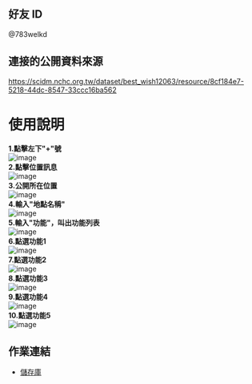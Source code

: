 ## 好友 ID
@783welkd

## 連接的公開資料來源
https://scidm.nchc.org.tw/dataset/best_wish12063/resource/8cf184e7-5218-44dc-8547-33ccc16ba562

# 使⽤說明

**1.點擊左下"+"號**  
![image](https://github.com/yujou0/Linebot/blob/master/line機器人使用說明/1點擊左下%2B號.jpg)  
**2.點擊位置訊息**  
![image](https://github.com/yujou0/Linebot/blob/master/line機器人使用說明/2點擊位置訊息.jpg)  
**3.公開所在位置**  
![image](https://github.com/yujou0/Linebot/blob/master/line機器人使用說明/3公開所在位置.jpg)  
**4.輸入"地點名稱"**  
![image](https://github.com/yujou0/Linebot/blob/master/line機器人使用說明/4輸入地點名稱.jpg)  
**5.輸入"功能"，叫出功能列表**  
![image](https://github.com/yujou0/Linebot/blob/master/line機器人使用說明/5輸入功能.jpg)  
**6.點選功能1**  
![image](https://github.com/yujou0/Linebot/blob/master/line機器人使用說明/6功能1.jpg)  
**7.點選功能2**  
![image](https://github.com/yujou0/Linebot/blob/master/line機器人使用說明/7功能2.jpg)  
**8.點選功能3**  
![image](https://github.com/yujou0/Linebot/blob/master/line機器人使用說明/8功能3.jpg)  
**9.點選功能4**  
![image](https://github.com/yujou0/Linebot/blob/master/line機器人使用說明/9功能4.jpg)  
**10.點選功能5**  
![image](https://github.com/yujou0/Linebot/blob/master/line機器人使用說明/10當輸入有誤時.jpg)  

## 作業連結
- [儲存庫](https://github.com/yujou0/Linebot)
